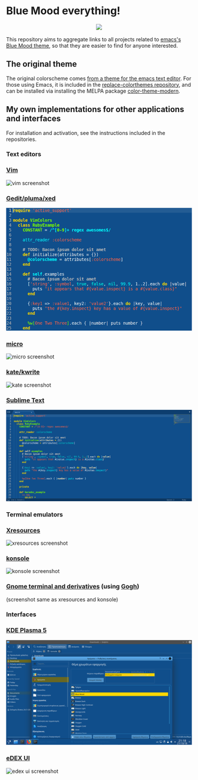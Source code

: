 # Blue Mood everything!
<p align="center"><img src="https://avatars3.githubusercontent.com/u/48550867"></p>

This repository aims to aggregate links to all projects related to [emacs's Blue Mood theme](https://emacsthemes.com/themes/blue-mood-theme.html), so that they are easier to find for anyone interested.

## The original theme

The original colorscheme comes [from a theme for the emacs text editor](https://emacsthemes.com/themes/blue-mood-theme.html). For those using Emacs, it is included in the [replace-colorthemes repository](https://github.com/emacs-jp/replace-colorthemes), and can be installed via installing the MELPA package [color-theme-modern](http://melpa.org/#/color-theme-modern).

## My own implementations for other applications and interfaces
For installation and activation, see the instructions included in the repositories.

### Text editors

### [Vim](https://github.com/lmintmate/blue-mood-vim)
![vim screenshot](https://raw.githubusercontent.com/lmintmate/blue-mood-vim/master/screenshot.png)
### [Gedit/pluma/xed](https://github.com/lmintmate/blue-mood-gedit)
![xed/gedit screenshot](screenshots/gedit-screenshot.png)
### [micro](https://github.com/lmintmate/blue-mood-micro)
![micro screenshot](https://raw.githubusercontent.com/lmintmate/blue-mood-micro/master/screenshot.png)
### [kate/kwrite](https://github.com/lmintmate/blue-mood-kate)
![kate screenshot](https://raw.githubusercontent.com/lmintmate/blue-mood-kate/master/screenshot.png)
### [Sublime Text](https://github.com/lmintmate/blue-mood-sublime)
![sublime-text screenshot](screenshots/sublime-screenshot.png)

### Terminal emulators

### [Xresources](https://github.com/lmintmate/blue-mood-xresources)
![xresources screenshot](https://raw.githubusercontent.com/lmintmate/blue-mood-xresources/master/screenshot.png)
### [konsole](https://github.com/lmintmate/blue-mood-konsole)
![konsole screenshot](https://raw.githubusercontent.com/lmintmate/blue-mood-konsole/master/screenshot.png)
### [Gnome terminal and derivatives](https://gist.github.com/lmintmate/176a3c1b322726fbad7da6b1c60fe014) (using [Gogh](https://github.com/Mayccoll/Gogh))
(screenshot same as xresources and konsole)

### Interfaces

### [KDE Plasma 5](https://gitlab.com/lmintmate/blue-mood-kde-color-scheme)
![kde plasma screenshot](screenshots/kde-color-scheme-screenshot.png)
### [eDEX UI](https://github.com/lmintmate/blue-mood-edex-ui)
![edex ui screenshot](https://raw.githubusercontent.com/lmintmate/blue-mood-edex-ui/master/blue-mood-edex-screenshot.png)
